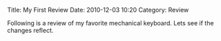 Title: My First Review
Date: 2010-12-03 10:20
Category: Review

Following is a review of my favorite mechanical keyboard.
Lets see if the changes reflect.